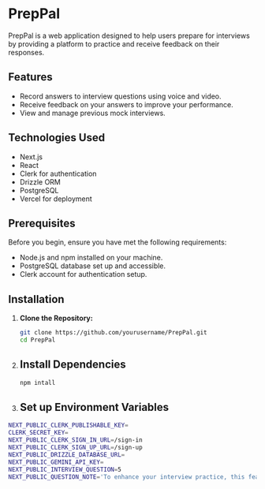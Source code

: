 # PrepPal

PrepPal is a web application designed to help users prepare for interviews by providing a platform to practice and receive feedback on their responses.

## Features

- Record answers to interview questions using voice and video.
- Receive feedback on your answers to improve your performance.
- View and manage previous mock interviews.

## Technologies Used

- Next.js
- React
- Clerk for authentication
- Drizzle ORM
- PostgreSQL
- Vercel for deployment

## Prerequisites

Before you begin, ensure you have met the following requirements:

- Node.js and npm installed on your machine.
- PostgreSQL database set up and accessible.
- Clerk account for authentication setup.

## Installation

1. **Clone the Repository:**

   ```bash
   git clone https://github.com/yourusername/PrepPal.git
   cd PrepPal

2.  ## Install Dependencies
    ```bash
    npm intall


3. ## Set up Environment Variables

```bash
NEXT_PUBLIC_CLERK_PUBLISHABLE_KEY=
CLERK_SECRET_KEY=
NEXT_PUBLIC_CLERK_SIGN_IN_URL=/sign-in
NEXT_PUBLIC_CLERK_SIGN_UP_URL=/sign-up
NEXT_PUBLIC_DRIZZLE_DATABASE_URL=
NEXT_PUBLIC_GEMINI_API_KEY=
NEXT_PUBLIC_INTERVIEW_QUESTION=5
NEXT_PUBLIC_QUESTION_NOTE='To enhance your interview practice, this feature allows you to record your responses using voice and video. Simply click on the record button to start capturing your answer to each question. Ensure your microphone and camera permissions are enabled for accurate recording. '
